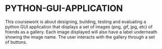 # PYTHON-GUI-APPLICATION
This coursework is about designing, building, testing and evaluating a python GUI  application that displays a set of images (png, gif, jpg, etc)  of friends as a gallery.  Each image displayed will also have a label underneath showing the image name.  The user interacts with the gallery through a set of buttons.
